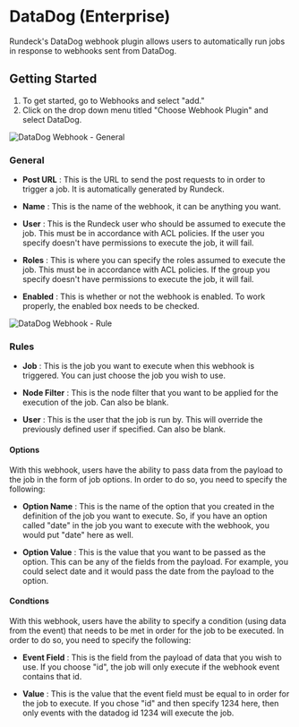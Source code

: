 # DataDog (Enterprise)

Rundeck's DataDog webhook plugin allows users to automatically run jobs in response to webhooks sent from DataDog. 

## Getting Started

1. To get started, go to Webhooks and select "add."
2. Click on the drop down menu titled "Choose Webhook Plugin" and select DataDog.

![DataDog Webhook - General](~@assets/img/datadog-general.png)

### General

- **Post URL**
: This is the URL to send the post requests to in order to trigger a job. It is automatically generated by Rundeck.

- **Name**
: This is the name of the webhook, it can be anything you want.

- **User**
: This is the Rundeck user who should be assumed to execute the job. This must be in accordance with ACL policies. If the user you specify doesn't have permissions to execute the job, it will fail.

- **Roles**
: This is where you can specify the roles assumed to execute the job. This must be in accordance with ACL policies. If the group you specify doesn't have permissions to execute the job, it will fail.

- **Enabled**
: This is whether or not the webhook is enabled. To work properly, the enabled box needs to be checked. 

![DataDog Webhook - Rule](~@assets/img/datadog-rule.png)

### Rules

- **Job**
: This is the job you want to execute when this webhook is triggered. You can just choose the job you wish to use. 

- **Node Filter**
: This is the node filter that you want to be applied for the execution of the job. Can also be blank. 

- **User**
: This is the user that the job is run by. This will override the previously defined user if specified. Can also be blank.

#### Options

With this webhook, users have the ability to pass data from the payload to the job in the form of job options. In order to do so, you need to specify the following:

- **Option Name**
: This is the name of the option that you created in the definition of the job you want to execute. So, if you have an option called "date" in the job you want to execute with the webhook, you would put "date" here as well. 

- **Option Value**
: This is the value that you want to be passed as the option. This can be any of the fields from the payload. For example, you could select date and it would pass the date from the payload to the option. 

#### Condtions

With this webhook, users have the ability to specify a condition (using data from the event) that needs to be met in order for the job to be executed. In order to do so, you need to specify the following:

- **Event Field**
: This is the field from the payload of data that you wish to use. If you choose "id", the job will only execute if the webhook event contains that id.

- **Value**
: This is the value that the event field must be equal to in order for the job to execute. If you chose "id" and then specify 1234 here, then only events with the datadog id 1234 will execute the job. 